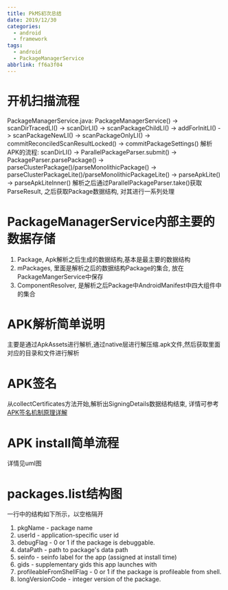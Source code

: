 ```yaml
---
title: PkMS初次总结
date: 2019/12/30
categories:
  - android
  - framework
tags:
  - android
  - PackageManagerService
abbrlink: ff6a3f04
---
```


# 开机扫描流程
PackageManagerService.java:
PackageManagerService() -> scanDirTracedLI() -> scanDirLI() -> scanPackageChildLI() -> addForInitLI() -> scanPackageNewLI() -> scanPackageOnlyLI() -> commitReconciledScanResultLocked() -> commitPackageSettings()
解析APK的流程:
scanDirLI() -> ParallelPackageParser.submit() -> PackageParser.parsePackage() -> parseClusterPackage()/parseMonolithicPackage() -> parseClusterPackageLite()/parseMonolithicPackageLite() -> parseApkLite() -> parseApkLiteInner()
解析之后通过ParallelPackageParser.take()获取ParseResult, 之后获取Package数据结构, 对其进行一系列处理

# PackageManagerService内部主要的数据存储
1. Package, Apk解析之后生成的数据结构,基本是最主要的数据结构
2. mPackages, 里面是解析之后的数据结构Package的集合, 放在PackageMangerService中保存
3. ComponentResolver, 是解析之后Package中AndroidManifest中四大组件中的集合

# APK解析简单说明
主要是通过ApkAssets进行解析,通过native层进行解压缩.apk文件,然后获取里面对应的目录和文件进行解析

# APK签名
从collectCertificates方法开始,解析出SigningDetails数据结构结束, 详情可参考[APK签名机制原理详解](https://www.jianshu.com/p/286d2b372334)

# APK install简单流程
详情见uml图

# packages.list结构图
一行中的结构如下所示，以空格隔开
1. pkgName    - package name
2. userId     - application-specific user id
3. debugFlag  - 0 or 1 if the package is debuggable.
4. dataPath   - path to package's data path
5. seinfo     - seinfo label for the app (assigned at install time)
6. gids       - supplementary gids this app launches with
7. profileableFromShellFlag  - 0 or 1 if the package is profileable from shell.
8. longVersionCode - integer version of the package.

